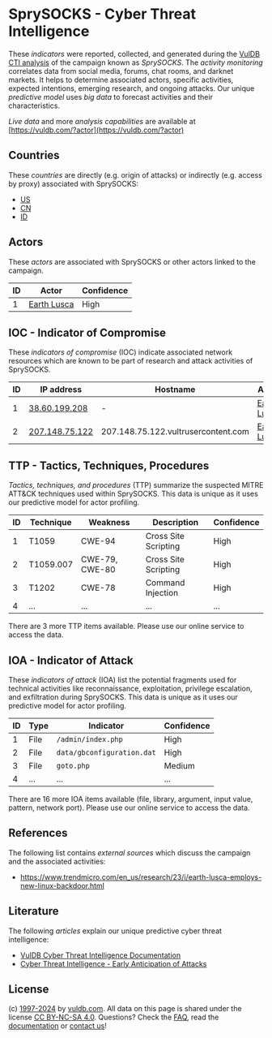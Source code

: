 # SprySOCKS - Cyber Threat Intelligence

These _indicators_ were reported, collected, and generated during the [VulDB CTI analysis](https://vuldb.com/?kb.cti) of the campaign known as _SprySOCKS_. The _activity monitoring_ correlates data from social media, forums, chat rooms, and darknet markets. It helps to determine associated actors, specific activities, expected intentions, emerging research, and ongoing attacks. Our unique _predictive model_ uses _big data_ to forecast activities and their characteristics.

_Live data_ and more _analysis capabilities_ are available at [https://vuldb.com/?actor](https://vuldb.com/?actor)

## Countries

These _countries_ are directly (e.g. origin of attacks) or indirectly (e.g. access by proxy) associated with SprySOCKS:

* [US](https://vuldb.com/?country.us)
* [CN](https://vuldb.com/?country.cn)
* [ID](https://vuldb.com/?country.id)

## Actors

These _actors_ are associated with SprySOCKS or other actors linked to the campaign.

ID | Actor | Confidence
-- | ----- | ----------
1 | [Earth Lusca](https://vuldb.com/?actor.earth_lusca) | High

## IOC - Indicator of Compromise

These _indicators of compromise_ (IOC) indicate associated network resources which are known to be part of research and attack activities of SprySOCKS.

ID | IP address | Hostname | Actor | Confidence
-- | ---------- | -------- | ----- | ----------
1 | [38.60.199.208](https://vuldb.com/?ip.38.60.199.208) | - | [Earth Lusca](https://vuldb.com/?actor.earth_lusca) | High
2 | [207.148.75.122](https://vuldb.com/?ip.207.148.75.122) | 207.148.75.122.vultrusercontent.com | [Earth Lusca](https://vuldb.com/?actor.earth_lusca) | High

## TTP - Tactics, Techniques, Procedures

_Tactics, techniques, and procedures_ (TTP) summarize the suspected MITRE ATT&CK techniques used within SprySOCKS. This data is unique as it uses our predictive model for actor profiling.

ID | Technique | Weakness | Description | Confidence
-- | --------- | -------- | ----------- | ----------
1 | T1059 | CWE-94 | Cross Site Scripting | High
2 | T1059.007 | CWE-79, CWE-80 | Cross Site Scripting | High
3 | T1202 | CWE-78 | Command Injection | High
4 | ... | ... | ... | ...

There are 3 more TTP items available. Please use our online service to access the data.

## IOA - Indicator of Attack

These _indicators of attack_ (IOA) list the potential fragments used for technical activities like reconnaissance, exploitation, privilege escalation, and exfiltration during SprySOCKS. This data is unique as it uses our predictive model for actor profiling.

ID | Type | Indicator | Confidence
-- | ---- | --------- | ----------
1 | File | `/admin/index.php` | High
2 | File | `data/gbconfiguration.dat` | High
3 | File | `goto.php` | Medium
4 | ... | ... | ...

There are 16 more IOA items available (file, library, argument, input value, pattern, network port). Please use our online service to access the data.

## References

The following list contains _external sources_ which discuss the campaign and the associated activities:

* https://www.trendmicro.com/en_us/research/23/i/earth-lusca-employs-new-linux-backdoor.html

## Literature

The following _articles_ explain our unique predictive cyber threat intelligence:

* [VulDB Cyber Threat Intelligence Documentation](https://vuldb.com/?kb.cti)
* [Cyber Threat Intelligence - Early Anticipation of Attacks](https://www.scip.ch/en/?labs.20201022)

## License

(c) [1997-2024](https://vuldb.com/?kb.changelog) by [vuldb.com](https://vuldb.com/?kb.about). All data on this page is shared under the license [CC BY-NC-SA 4.0](https://creativecommons.org/licenses/by-nc-sa/4.0/). Questions? Check the [FAQ](https://vuldb.com/?kb.faq), read the [documentation](https://vuldb.com/?kb) or [contact us](https://vuldb.com/?contact)!
